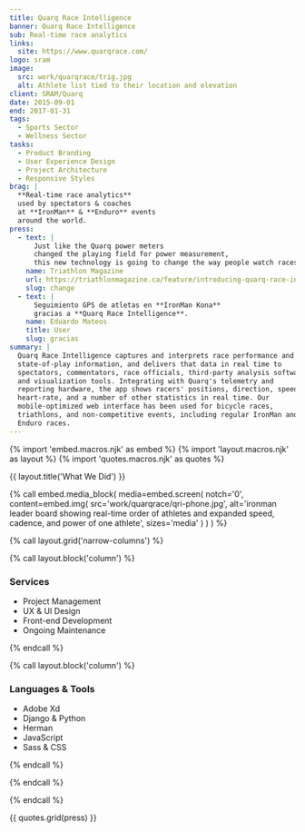 ```yaml
---
title: Quarq Race Intelligence
banner: Quarq Race Intelligence
sub: Real-time race analytics
links:
  site: https://www.quarqrace.com/
logo: sram
image:
  src: work/quarqrace/trig.jpg
  alt: Athlete list tied to their location and elevation
client: SRAM/Quarq
date: 2015-09-01
end: 2017-01-31
tags:
  - Sports Sector
  - Wellness Sector
tasks:
  - Product Branding
  - User Experience Design
  - Project Architecture
  - Responsive Styles
brag: |
  **Real-time race analytics**
  used by spectators & coaches
  at **IronMan** & **Enduro** events
  around the world.
press:
  - text: |
      Just like the Quarq power meters
      changed the playing field for power measurement,
      this new technology is going to change the way people watch races.
    name: Triathlon Magazine
    url: https://triathlonmagazine.ca/feature/introducing-quarq-race-intelligence-quollectors/
    slug: change
  - text: |
      Seguimiento GPS de atletas en **IronMan Kona**
      gracias a **Quarq Race Intelligence**.
    name: Eduardo Mateos
    title: User
    slug: gracias
summary: |
  Quarq Race Intelligence captures and interprets race performance and
  state-of-play information, and delivers that data in real time to
  spectators, commentators, race officials, third-party analysis software
  and visualization tools. Integrating with Quarq's telemetry and
  reporting hardware, the app shows racers' positions, direction, speed,
  heart-rate, and a number of other statistics in real time. Our
  mobile-optimized web interface has been used for bicycle races,
  triathlons, and non-competitive events, including regular IronMan and
  Enduro races.
---
```


{% import 'embed.macros.njk' as embed %}
{% import 'layout.macros.njk' as layout %}
{% import 'quotes.macros.njk' as quotes %}

{{ layout.title('What We Did') }}

{% call embed.media_block(
  media=embed.screen(
    notch='0',
    content=embed.img(
      src='work/quarqrace/qri-phone.jpg',
      alt='ironman leader board showing 
      real-time order of athletes and expanded
      speed, cadence, and power of one athlete',
      sizes='media'
    )
  )
) %}

{% call layout.grid('narrow-columns') %}

{% call layout.block('column') %}

### Services

- Project Management
- UX & UI Design
- Front-end Development
- Ongoing Maintenance



{% endcall %}

{% call layout.block('column') %}

### Languages & Tools

- Adobe Xd 
- Django & Python
- Herman
- JavaScript
- Sass & CSS



{% endcall %}

{% endcall %}

{% endcall %}

{{ quotes.grid(press) }}